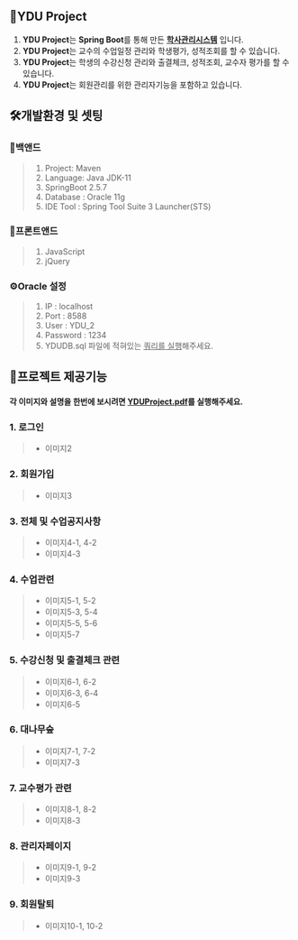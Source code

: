 ## 🎁YDU Project 
1. **YDU Project**는 **Spring Boot**를 통해 만든 <u>**학사관리시스템**</u> 입니다.
2. **YDU Project**는 교수의 수업일정 관리와 학생평가, 성적조회를 할 수 있습니다.
3. **YDU Project**는 학생의 수강신청 관리와 출결체크, 성적조회, 교수자 평가를 할 수 있습니다.
4. **YDU Project**는 회원관리를 위한 관리자기능을 포함하고 있습니다.

## 🛠개발환경 및 셋팅
### 🔨백앤드
>1. Project: Maven
>2. Language: Java JDK-11
>3. SpringBoot 2.5.7
>4. Database : Oracle 11g
>5. IDE Tool : Spring Tool Suite 3 Launcher(STS)

### 🔧프론트앤드
>1. JavaScript
>2. jQuery

### ⚙Oracle 설정
>1. IP : localhost 
>1. Port : 8588
>2. User : YDU_2
>3. Password : 1234
>5. YDUDB.sql 파일에 적혀있는 <u>쿼리를 실행</u>해주세요.

## 📖프로젝트 제공기능
#### 각 이미지와 설명을 한번에 보시려면 <u>YDUProject.pdf</u>를 실행해주세요.
### 1. 로그인
>- 이미지2
### 2. 회원가입
>- 이미지3
### 3. 전체 및 수업공지사항
>- 이미지4-1, 4-2
>- 이미지4-3
### 4. 수업관련
>- 이미지5-1, 5-2
>- 이미지5-3, 5-4
>- 이미지5-5, 5-6
>- 이미지5-7
### 5. 수강신청 및 출결체크 관련
>- 이미지6-1, 6-2
>- 이미지6-3, 6-4
>- 이미지6-5
### 6. 대나무숲
>- 이미지7-1, 7-2
>- 이미지7-3
### 7. 교수평가 관련
>- 이미지8-1, 8-2
>- 이미지8-3
### 8. 관리자페이지
>- 이미지9-1, 9-2
>- 이미지9-3
### 9. 회원탈퇴
>- 이미지10-1, 10-2
